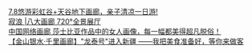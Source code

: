   
[7.8悠游彩虹谷+天谷地下画廊，亲子清凉一日游!](http://www.dianyue.me/archives/869/ubyzj42zwbmd9efy/)  
[寂浪 |八大画廊 720°全景展厅](http://www.dianyue.me/archives/892/t1uziurcr5wnuriy/)  
[中国网络画廊    莎士比亚作品中的女人画像，每一幅都美得超凡脱俗！](http://www.dianyue.me/archives/041/stbincfbpx6eewma/)  
[【金山银水·千里画廊】&quot;龙泰号&quot;进入新疆 ——我把美食准备好，等你来做客](http://www.dianyue.me/archives/858/sa445as09x1ofl19/)